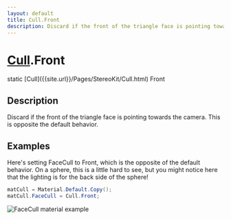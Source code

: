 ```yaml
---
layout: default
title: Cull.Front
description: Discard if the front of the triangle face is pointing towards the camera. This is opposite the default behavior.
---
```

# [Cull]({{site.url}}/Pages/StereoKit/Cull.html).Front

<div class='signature' markdown='1'>
static [Cull]({{site.url}}/Pages/StereoKit/Cull.html) Front
</div>

## Description
Discard if the front of the triangle face is pointing
towards the camera. This is opposite the default behavior.


## Examples

Here's setting FaceCull to Front, which is the opposite of the
default behavior. On a sphere, this is a little hard to see, but
you might notice here that the lighting is for the back side of
the sphere!
```csharp
matCull = Material.Default.Copy();
matCull.FaceCull = Cull.Front;
```
![FaceCull material example]({{site.screen_url}}/MaterialCull.jpg)

